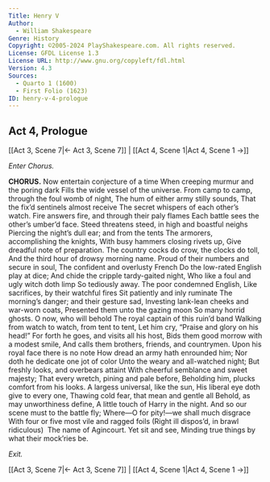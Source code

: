 ```yaml
---
Title: Henry V
Author: 
  - William Shakespeare
Genre: History
Copyright: ©2005-2024 PlayShakespeare.com. All rights reserved.
License: GFDL License 1.3
License URL: http://www.gnu.org/copyleft/fdl.html
Version: 4.3
Sources:
  - Quarto 1 (1600)
  - First Folio (1623)
ID: henry-v-4-prologue
---
```


## Act 4, Prologue
[[Act 3, Scene 7|← Act 3, Scene 7]] | [[Act 4, Scene 1|Act 4, Scene 1 →]]


*Enter Chorus.*

**CHORUS.**
Now entertain conjecture of a time
When creeping murmur and the poring dark
Fills the wide vessel of the universe.
From camp to camp, through the foul womb of night,
The hum of either army stilly sounds,
That the fix’d sentinels almost receive
The secret whispers of each other’s watch.
Fire answers fire, and through their paly flames
Each battle sees the other’s umber’d face.
Steed threatens steed, in high and boastful neighs
Piercing the night’s dull ear; and from the tents
The armorers, accomplishing the knights,
With busy hammers closing rivets up,
Give dreadful note of preparation.
The country cocks do crow, the clocks do toll,
And the third hour of drowsy morning name.
Proud of their numbers and secure in soul,
The confident and overlusty French
Do the low-rated English play at dice;
And chide the cripple tardy-gaited night,
Who like a foul and ugly witch doth limp
So tediously away. The poor condemned English,
Like sacrifices, by their watchful fires
Sit patiently and inly ruminate
The morning’s danger; and their gesture sad,
Investing lank-lean cheeks and war-worn coats,
Presented them unto the gazing moon
So many horrid ghosts. O now, who will behold
The royal captain of this ruin’d band
Walking from watch to watch, from tent to tent,
Let him cry, “Praise and glory on his head!”
For forth he goes, and visits all his host,
Bids them good morrow with a modest smile,
And calls them brothers, friends, and countrymen.
Upon his royal face there is no note
How dread an army hath enrounded him;
Nor doth he dedicate one jot of color
Unto the weary and all-watched night;
But freshly looks, and overbears attaint
With cheerful semblance and sweet majesty;
That every wretch, pining and pale before,
Beholding him, plucks comfort from his looks.
A largess universal, like the sun,
His liberal eye doth give to every one,
Thawing cold fear, that mean and gentle all
Behold, as may unworthiness define,
A little touch of Harry in the night.
And so our scene must to the battle fly;
Where—O for pity!—we shall much disgrace
With four or five most vile and ragged foils
(Right ill dispos’d, in brawl ridiculous) 
The name of Agincourt. Yet sit and see,
Minding true things by what their mock’ries be.


*Exit.*

[[Act 3, Scene 7|← Act 3, Scene 7]] | [[Act 4, Scene 1|Act 4, Scene 1 →]]